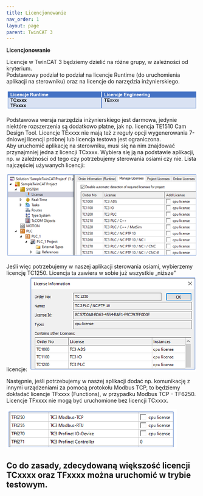 ```yaml
---
title: Licencjonowanie
nav_order: 1
layout: page
parent: TwinCAT 3
---
```


**Licencjonowanie**

Licencje w TwinCAT 3 będziemy dzielić na różne grupy, w zależności od kryterium.
<br>
Podstawowy podział to podział na licencje Runtime (do uruchomienia aplikacji na sterowniku) oraz na licencje do narzędzia inżynierskiego.

![tabela](tabela.png "Tabela")

Podstawowa wersja narzędzia inżynierskiego jest darmowa, jedynie niektóre rozszerzenia są dodatkowo płatne, jak np. licencja TE1510 Cam Design Tool. Licencje TExxxx nie mają też z reguły opcji wygenerowania 7-dniowej licencji próbnej lub licencja testowa jest ograniczona.
<br>
Aby uruchomić aplikację na sterowniku, musi się na nim znajdować przynajmniej jedna z licencji TCxxxx. Wybiera się ją na podstawie aplikacji, np. w zależności od tego czy potrzebujemy sterowania osiami czy nie. Lista najczęściej używanych licencji:

![base](base.png "Base")

Jeśli więc potrzebujemy w naszej aplikacji sterowania osiami, wybierzemy licencję TC1250. Licencja ta zawiera w sobie już wszystkie „niższe” licencje:
![nc](nc.png "nc")

Następnie, jeśli potrzebujemy w naszej aplikacji dodać np. komunikację z innymi urządzeniami za pomocą protokołu Modbus TCP, to będziemy dokładać licencje TFxxxx (Functions), w przypadku Modbus TCP - TF6250. Licencje TFxxxx nie mogą być uruchomione bez licencji TCxxxx.

![tf](tf.png "tf")

Co do zasady, zdecydowaną większość licencji TCxxxx oraz TFxxxx można uruchomić w trybie testowym.
---